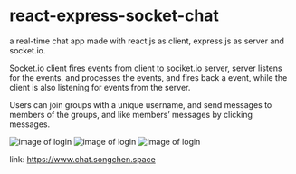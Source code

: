 # react-express-socket-chat
a real-time chat app made with react.js as client, express.js as server and socket.io.

Socket.io client fires events from client to sociket.io server, server listens for the events, and processes the events, and fires back a event, while the client is also listening for events from the server.

Users can join groups with a unique username, and send messages to members of the groups, and like members’ messages by clicking messages.

![image of login](https://drive.google.com/uc?export=view&id=1I_HHsXNiq8r84SAS6vUARWCzutD3_AUD)
![image of login](https://drive.google.com/uc?export=view&id=1EqBL7VwogpRlyzwEYn0F--zW7Yr_xtHI)
![image of login](https://drive.google.com/uc?export=view&id=1wuBZX26ra1JnZhlbbctlRl9rQuHbcrz3)

link: https://www.chat.songchen.space
